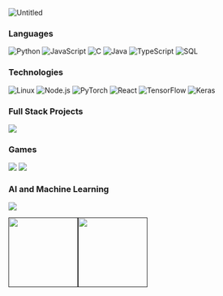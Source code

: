 ![Untitled](https://user-images.githubusercontent.com/98859282/199589115-728a62ad-c1eb-4b78-a4e0-e08f29664782.gif)

### Languages

![Python](https://img.shields.io/badge/-Python-000?&logo=Python)
![JavaScript](https://img.shields.io/badge/-JavaScript-000?&logo=JavaScript)
![C](https://img.shields.io/badge/-C-000?&logo=C)
![Java](https://img.shields.io/badge/-Java-000?&logo=Java&logoColor=007396)
![TypeScript](https://img.shields.io/badge/-TypeScript-000?&logo=TypeScript)
![SQL](https://img.shields.io/badge/-SQL-000?&logo=MySQL)


### Technologies 

![Linux](https://img.shields.io/badge/-Linux-000?&logo=Linux)
![Node.js](https://img.shields.io/badge/-Node.js-000?&logo=node.js)
![PyTorch](https://img.shields.io/badge/-PyTorch-000?&logo=PyTorch)
![React](https://img.shields.io/badge/-React-000?&logo=React)
![TensorFlow](https://img.shields.io/badge/-TensorFlow-000?&logo=TensorFlow)
![Keras](https://img.shields.io/badge/-Keras-000?&logo=Keras)

### Full Stack Projects

[![](https://img.shields.io/badge/-🧬%20Grocery%20Website-000)](https://github.com/Afifr2001/Frescomin-Website)

### Games

[![](https://img.shields.io/badge/-🧬%20Wordle%20Solver-000)](https://github.com/HakimSkaik/WordleSolver)
[![](https://img.shields.io/badge/-🧬%20Snake%20And%20Ladders-000)](https://drive.google.com/drive/folders/1HO0JMj9UdI-oCLlcbgYG_1Ery69-XGBc)

### AI and Machine Learning

[![](https://img.shields.io/badge/-🧬%20Autonomous%20Car-000)](https://github.com/HakimSkaik/Autonomous-Car/blob/main/README.md)


<a href=""><img height="137px" src="https://github-readme-stats.vercel.app/api?username=HakimSkaik&hide_title=true&hide_border=true&show_icons=true&include_all_commits=true&count_private=true&line_height=21&text_color=000&icon_color=000&bg_color=0,ea6161,ffc64d,fffc4d,52fa5a&theme=graywhite" /><!-- wi*quL3fcV --><img height="137px" src="https://github-readme-stats.vercel.app/api/top-langs/?username=HakimSkaik&hide=html&hide_title=true&hide_border=true&layout=compact&langs_count=6&exclude_repo=comp426,Redventures-Movie-Quotes&text_color=000&icon_color=fff&bg_color=0,52fa5a,4dfcff,c64dff&theme=graywhite" /></a>

